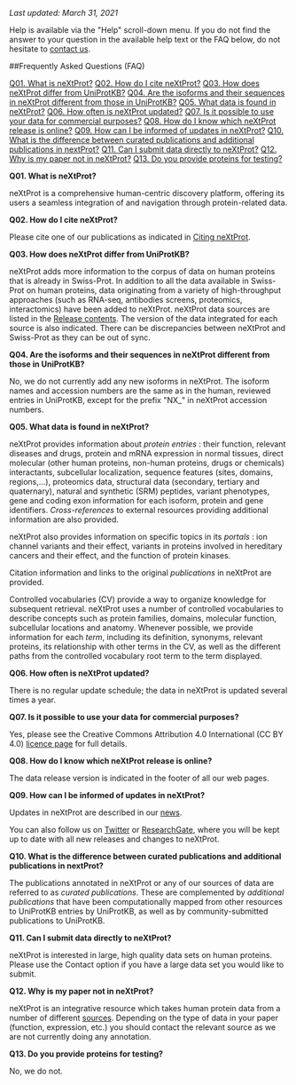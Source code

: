 _Last updated: March 31, 2021_

Help is available via the "Help" scroll-down menu. If you do not find the answer to your question in the available help text or the FAQ below, do not hesitate to [contact us](mailto:support@nextprot.org).

##Frequently Asked Questions (FAQ)

[Q01. What is neXtProt?](#01)
[Q02. How do I cite neXtProt?](#02)
[Q03. How does neXtProt differ from UniProtKB?](#03)
[Q04. Are the isoforms and their sequences in neXtProt different from those in UniProtKB?](#04)
[Q05. What data is found in neXtProt?](#05)
[Q06. How often is neXtProt updated?](#06)
[Q07. Is it possible to use your data for commercial purposes?](#07)
[Q08. How do I know which neXtProt release is online?](#08)
[Q09. How can I be informed of updates in neXtProt?](#09)
[Q10. What is the difference between curated publications and additional publications in nextProt?](#10)
[Q11. Can I submit data directly to neXtProt?](#11)
[Q12. Why is my paper not in neXtProt?](#12)
[Q13. Do you provide proteins for testing?](#13)


<a name="01"></a>**Q01. What is neXtProt?**

neXtProt is a comprehensive human-centric discovery platform, offering its users a seamless integration of and navigation through protein-related data.

<a name="02"></a>**Q02. How do I cite neXtProt?**

Please cite one of our publications as indicated in [Citing neXtProt](../about/citing-nextprot).

<a name="03"></a>**Q03. How does neXtProt differ from UniProtKB?**

neXtProt adds more information to the corpus of data on human proteins that is already in Swiss-Prot. In addition to all the data available in Swiss-Prot on human proteins, data originating from a variety of high-throughput approaches (such as RNA-seq, antibodies screens, proteomics, interactomics) have been added to neXtProt. neXtProt data sources are listed in the [Release contents](../about/contents). The version of the data integrated for each source is also indicated. There can be discrepancies between neXtProt and Swiss-Prot as they can be out of sync.

<a name="04"></a>**Q04. Are the isoforms and their sequences in neXtProt different from those in UniProtKB?**

No, we do not currently add any new isoforms in neXtProt. The isoform names and accession numbers are the same as in the human, reviewed entries in UniProtKB, except for the prefix "NX_" in neXtProt accession numbers.

<a name="05"></a>**Q05. What data is found in neXtProt?**

neXtProt provides information about _protein entries_ : their function, relevant diseases and drugs, protein and mRNA expression in normal tissues, direct molecular (other human proteins, non-human proteins, drugs or chemicals) interactants, subcellular localization, sequence features (sites, domains, regions,...), proteomics data, structural data (secondary, tertiary and quaternary), natural and synthetic (SRM) peptides, variant phenotypes, gene and coding exon information for each isoform, protein and gene identifiers. _Cross-references_ to external resources providing additional information are also provided.

neXtProt also provides information on specific topics in its _portals_ : ion channel variants and their effect, variants in proteins involved in hereditary cancers and their effect, and the function of protein kinases.

Citation information and links to the original _publications_ in neXtProt are provided.

Controlled vocabularies (CV) provide a way to organize knowledge for subsequent retrieval. neXtProt uses a number of controlled vocabularies to describe concepts such as protein families, domains, molecular function, subcellular locations and anatomy. Whenever possible, we provide information for each _term_, including its definition, synonyms, relevant proteins, its relationship with other terms in the CV, as well as the different paths from the controlled vocabulary root term to the term displayed.

<a name="06"></a>**Q06. How often is neXtProt updated?**

There is no regular update schedule; the data in neXtProt is updated several times a year.

<a name="07"></a>**Q07. Is it possible to use your data for commercial purposes?**

Yes, please see the Creative Commons Attribution 4.0 International (CC BY 4.0) [licence page](https://creativecommons.org/licenses/by/4.0/) for full details. 

<a name="08"></a>**Q08. How do I know which neXtProt release is online?**

The data release version is indicated in the footer of all our web pages.

<a name="09"></a>**Q09. How can I be informed of updates in neXtProt?**

Updates in neXtProt are described in our [news](../news).

You can also follow us on [Twitter](https://twitter.com/nextprot_news) or [ResearchGate](https://www.researchgate.net/project/neXtProt), where you will be kept up to date with all new releases and changes to neXtProt.

<a name="10"></a>**Q10. What is the difference between curated publications and additional publications in nextProt?**

The publications annotated in neXtProt or any of our sources of data are referred to as _curated publications_. These are complemented by _additional publications_ that have been computationally mapped from other resources to UniProtKB entries by UniProtKB, as well as by community-submitted publications to UniProtKB. 

<a name="11"></a>**Q11. Can I submit data directly to neXtProt?**

neXtProt is interested in large, high quality data sets on human proteins. Please use the Contact option if you have a large data set you would like to submit.

<a name="12"></a>**Q12. Why is my paper not in neXtProt?**

neXtProt is an integrative resource which takes human protein data from a number of different [sources](../about/contents). Depending on the type of data in your paper (function, expression, etc.) you should contact the relevant source as we are not currently doing any annotation. 

<a name="13"></a>**Q13. Do you provide proteins for testing?**

No, we do not.
